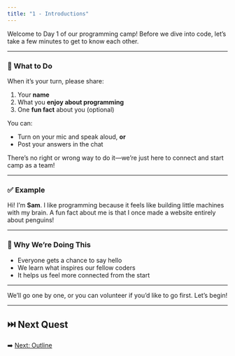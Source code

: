 ```yaml
---
title: "1 - Introductions"
---
```



Welcome to Day 1 of our programming camp! Before we dive into code, let’s take a few minutes to get to know each other.

---

### 🔗 What to Do

When it’s your turn, please share:

1. Your **name**
2. What you **enjoy about programming**
3. One **fun fact** about you (optional)

You can:

* Turn on your mic and speak aloud, **or**
* Post your answers in the chat

There’s no right or wrong way to do it—we’re just here to connect and start camp as a team!

---

### ✅ Example

Hi! I’m **Sam**. I like programming because it feels like building little machines with my brain. A fun fact about me is that I once made a website entirely about penguins!

---

### 🚀 Why We’re Doing This

* Everyone gets a chance to say hello
* We learn what inspires our fellow coders
* It helps us feel more connected from the start

---

We’ll go one by one, or you can volunteer if you’d like to go first. Let’s begin!

---


## ⏭️ Next Quest

➡️ [Next: Outline](/robocode/Day-1/00_java_intro)
